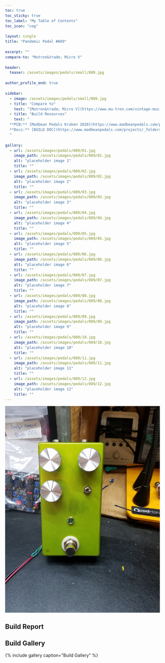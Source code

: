 ```yaml
---
toc: true
toc_sticky: true
toc_label: "My Table of Contents"
toc_icon: "cog"

layout: single
title: "Pandemic Pedal #089"

excerpt: ""
compare-to: "Mutron&trade; Micro V"

header:
  teaser: /assets/images/pedals/small/089.jpg

author_profile_end: true

sidebar:
  - image: /assets/images/pedals/small/089.jpg
  - title: "Compare to"
    text: "[Mutron&trade; Micro V](https://www.mu-tron.com/vintage-musitronics/mu-tron-micro-v/)"
  - title: "Build Resources"
    text: "
  **PCB:** [Madbean Pedals Kraken 2020](https://www.madbeanpedals.com/projects/index.html)<br>
  **Docs:** [BUILD DOC](https://www.madbeanpedals.com/projects/_folders/FilterMod/docs/Kraken2020.zip)
  "

gallery:
  - url: /assets/images/pedals/089/01.jpg
    image_path: /assets/images/pedals/089/01.jpg
    alt: "placeholder image 1"
    title: ""
  - url: /assets/images/pedals/089/02.jpg
    image_path: /assets/images/pedals/089/02.jpg
    alt: "placeholder image 2"
    title: ""
  - url: /assets/images/pedals/089/03.jpg
    image_path: /assets/images/pedals/089/03.jpg
    alt: "placeholder image 3"
    title: ""
  - url: /assets/images/pedals/089/04.jpg
    image_path: /assets/images/pedals/089/04.jpg
    alt: "placeholder image 4"
    title: ""
  - url: /assets/images/pedals/089/05.jpg
    image_path: /assets/images/pedals/089/05.jpg
    alt: "placeholder image 5"
    title: ""
  - url: /assets/images/pedals/089/06.jpg
    image_path: /assets/images/pedals/089/06.jpg
    alt: "placeholder image 6"
    title: ""
  - url: /assets/images/pedals/089/07.jpg
    image_path: /assets/images/pedals/089/07.jpg
    alt: "placeholder image 7"
    title: ""
  - url: /assets/images/pedals/089/08.jpg
    image_path: /assets/images/pedals/089/08.jpg
    alt: "placeholder image 8"
    title: ""
  - url: /assets/images/pedals/089/09.jpg
    image_path: /assets/images/pedals/089/09.jpg
    alt: "placeholder image 9"
    title: ""
  - url: /assets/images/pedals/089/10.jpg
    image_path: /assets/images/pedals/089/10.jpg
    alt: "placeholder image 10"
    title: ""
  - url: /assets/images/pedals/089/11.jpg
    image_path: /assets/images/pedals/089/11.jpg
    alt: "placeholder image 11"
    title: ""
  - url: /assets/images/pedals/089/12.jpg
    image_path: /assets/images/pedals/089/12.jpg
    alt: "placeholder image 12"
    title: ""
---
```


[![header](/assets/images/pedals/089.jpg)](/assets/images/pedals/089.jpg)



## Build Report ##



## Build Gallery ##

{% include gallery caption="Build Gallery" %}